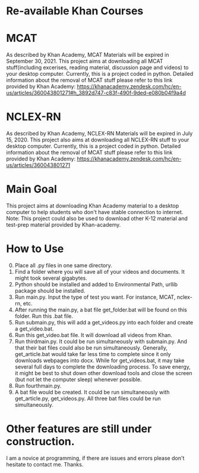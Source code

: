 # Re-available Khan Courses
# MCAT
As described by Khan Academy, MCAT Materials will be expired in September 30, 2021. This project aims at downloading all MCAT stuff(including excerises, reading material, discussion page and videos) to your desktop computer. Currently, this is a project coded in python. 
Detailed information about the removal of MCAT stuff please refer to this link provided by Khan Academy:
https://khanacademy.zendesk.com/hc/en-us/articles/360043801271#h_3892d747-c83f-490f-9ded-e080b04f9a4d
# NCLEX-RN
As described by Khan Academy, NCLEX-RN Materials will be expired in July 15, 2020. This project also aims at downloading all NCLEX-RN stuff to your desktop computer. Currently, this is a project coded in python. 
Detailed information about the removal of MCAT stuff please refer to this link provided by Khan Academy:
https://khanacademy.zendesk.com/hc/en-us/articles/360043801271
# Main Goal
This project aims at downloading Khan Academy material to a desktop computer to help students who don't have stable connection to internet. 
Note: This project could also be used to download other K-12 material and test-prep material provided by Khan-academy.
# How to Use
0. Place all .py files in one same directory.
0. Find a folder where you will save all of your videos and documents. It might took several gigabytes.
0. Python should be installed and added to Environmental Path, urllib package should be installed.
1. Run main.py. Input the type of test you want. For instance, MCAT, nclex-rn, etc.
2. After running the main.py, a bat file get_folder.bat will be found on this folder. Run this .bat file.
3. Run submain.py, this will add a get_videos.py into each folder and create a get_video.bat.
4. Run this get_video.bat file. It will download all videos from Khan.
5. Run thirdmain.py. It could be run simultaneously with submain.py. And that their bat files could also be run simultaneously. Generally, get_article.bat would take far less time to complete since it only downloads webpages into docx. While for get_videos.bat, it may take several full days to complete the downloading process. To save energy, it might be best to shut down other download tools and close the screen (but not let the computer sleep) whenever possible.
6. Run fourthmain.py.
7. A bat file would be created. It could be run simultaneously with get_article.py, get_videos.py. All three bat files could be run simultaneously.
# Other features are still under construction.
I am a novice at programming, if there are issues and errors please don't hesitate to contact me. Thanks.
